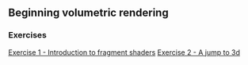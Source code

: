 ## Beginning volumetric rendering

### Exercises
[Exercise 1 - Introduction to fragment shaders](exercises/exercise_1.md)
[Exercise 2 - A jump to 3d](exercises/exercise_2.md)
